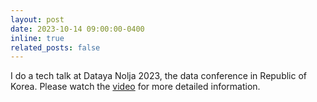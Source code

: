 ```yaml
---
layout: post
date: 2023-10-14 09:00:00-0400
inline: true
related_posts: false
---
```


I do a tech talk at Dataya Nolja 2023, the data conference in Republic of Korea. Please watch the [video](https://www.youtube.com/watch?v=MDE2HRsfr7g) for more detailed information.
